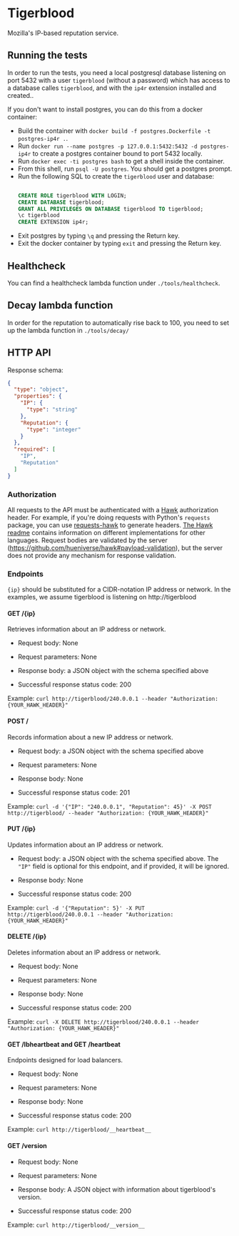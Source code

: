 # Tigerblood

Mozilla's IP-based reputation service.

## Running the tests

In order to run the tests, you need a local postgresql database listening on port 5432 with a user `tigerblood` (without a password) which has access to a database calles `tigerblood`, and with the `ip4r` extension installed and created..

If you don't want to install postgres, you can do this from a docker container:

- Build the container with `docker build -f postgres.Dockerfile -t postgres-ip4r .`.
- Run `docker run --name postgres -p 127.0.0.1:5432:5432 -d postgres-ip4r` to create a postgres container bound to port 5432 locally.
- Run `docker exec -ti postgres bash` to get a shell inside the container.
- From this shell, run `psql -U postgres`. You should get a postgres prompt.
- Run the following SQL to create the `tigerblood` user and database:
  ```sql
  
  CREATE ROLE tigerblood WITH LOGIN;
  CREATE DATABASE tigerblood;
  GRANT ALL PRIVILEGES ON DATABASE tigerblood TO tigerblood;
  \c tigerblood
  CREATE EXTENSION ip4r;
  ```
- Exit postgres by typing `\q` and pressing the Return key.
- Exit the docker container by typing `exit` and pressing the Return key.

## Healthcheck

You can find a healthcheck lambda function under `./tools/healthcheck`.

## Decay lambda function

In order for the reputation to automatically rise back to 100, you need to set up the lambda function in `./tools/decay/`


## HTTP API

Response schema:

```json
{
  "type": "object",
  "properties": {
    "IP": {
      "type": "string"
    },
    "Reputation": {
      "type": "integer"
    }
  },
  "required": [
    "IP",
    "Reputation"
  ]
}
```

### Authorization

All requests to the API must be authenticated with a [Hawk](https://github.com/hueniverse/hawk) authorization header. For example, if you're doing requests with Python's `requests` package, you can use [requests-hawk](https://github.com/mozilla-services/requests-hawk) to generate headers. [The Hawk readme](https://github.com/hueniverse/hawk#implementations) contains information on different implementations for other languages. Request bodies are validated by the server (https://github.com/hueniverse/hawk#payload-validation), but the server does not provide any mechanism for response validation.

### Endpoints
`{ip}` should be substituted for a CIDR-notation IP address or network.
In the examples, we assume tigerblood is listening on http://tigerblood

#### GET /{ip}

Retrieves information about an IP address or network.

* Request body: None
* Request parameters: None

* Response body: a JSON object with the schema specified above
* Successful response status code: 200

Example: `curl http://tigerblood/240.0.0.1 --header "Authorization: {YOUR_HAWK_HEADER}"`

#### POST /

Records information about a new IP address or network.

* Request body: a JSON object with the schema specified above
* Request parameters: None

* Response body: None
* Successful response status code: 201

Example: `curl -d '{"IP": "240.0.0.1", "Reputation": 45}' -X POST http://tigerblood/ --header "Authorization: {YOUR_HAWK_HEADER}"`

#### PUT /{ip}

Updates information about an IP address or network.

* Request body: a JSON object with the schema specified above. The `"IP"` field is optional for this endpoint, and if provided, it will be ignored.

* Response body: None
* Successful response status code: 200

Example: `curl -d '{"Reputation": 5}' -X PUT http://tigerblood/240.0.0.1 --header "Authorization: {YOUR_HAWK_HEADER}"`

#### DELETE /{ip}

Deletes information about an IP address or network.

* Request body: None
* Request parameters: None

* Response body: None
* Successful response status code: 200

Example: `curl -X DELETE http://tigerblood/240.0.0.1 --header "Authorization: {YOUR_HAWK_HEADER}"`

#### GET /__lbheartbeat__ and GET /__heartbeat__

Endpoints designed for load balancers.

* Request body: None
* Request parameters: None

* Response body: None
* Successful response status code: 200

Example: `curl http://tigerblood/__heartbeat__`

#### GET /__version__

* Request body: None
* Request parameters: None

* Response body: A JSON object with information about tigerblood's version.
* Successful response status code: 200

Example: `curl http://tigerblood/__version__`
